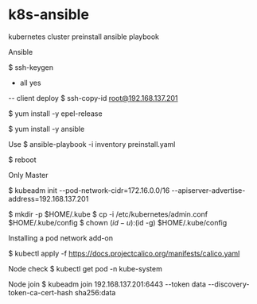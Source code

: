 # k8s-ansible
kubernetes cluster preinstall ansible playbook

Ansible

$ ssh-keygen

- all yes

-- client deploy
$ ssh-copy-id root@192.168.137.201

$ yum install -y epel-release

$ yum install -y ansible

Use
$ ansible-playbook -i inventory preinstall.yaml

$ reboot

Only Master

$ kubeadm init --pod-network-cidr=172.16.0.0/16 --apiserver-advertise-address=192.168.137.201

$ mkdir -p $HOME/.kube
$ cp -i /etc/kubernetes/admin.conf $HOME/.kube/config
$ chown $(id -u):$(id -g) $HOME/.kube/config

Installing a pod network add-on

$ kubectl apply -f https://docs.projectcalico.org/manifests/calico.yaml 

Node check
$ kubectl get pod -n kube-system 

Node join
$ kubeadm join 192.168.137.201:6443 --token data --discovery-token-ca-cert-hash sha256:data
 
